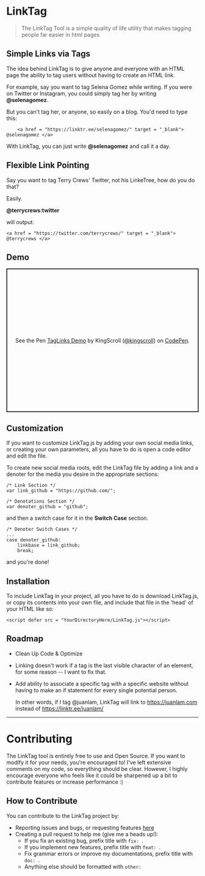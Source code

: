 # LinkTag
 > The LinkTag Tool is a simple quality of life utility that makes tagging people far easier in html pages
 
 ## Simple Links via Tags
 The idea behind LinkTag is to give anyone and everyone with an HTML page the ability to tag users without having to create an HTML link.
 
 For example, say you want to tag Selena Gomez while writing. If you were on Twitter or Instagram, you could simply tag her by writing __@selenagomez__.
 
 But you can't tag her, or anyone, so easily on a blog. You'd need to type this: 
 
		<a href = "https://linktr.ee/selenagomez/" target = "_blank"> @selenagomez </a>

With LinkTag, you can just write __@selenagomez__ and call it a day.

## Flexible Link Pointing
Say you want to tag Terry Crews' Twitter, not his LinkeTree, how do you do  that?

Easily.

__@terrycrews:twitter__

will output:

	<a href = "https://twitter.com/terrycrews/" target = "_blank"> @terrycrews </a>
	
## Demo

<p class="codepen" data-height="376" data-theme-id="dark" data-default-tab="html,result" data-user="kingscroll" data-slug-hash="BapejqK" style="height: 376px; box-sizing: border-box; display: flex; align-items: center; justify-content: center; border: 2px solid; margin: 1em 0; padding: 1em;" data-pen-title="TagLinks Demo">
  <span>See the Pen <a href="https://codepen.io/kingscroll/pen/BapejqK">
  TagLinks Demo</a> by KingScroll (<a href="https://codepen.io/kingscroll">@kingscroll</a>)
  on <a href="https://codepen.io">CodePen</a>.</span>
</p>

	
## Customization
If you want to customize LinkTag.js by adding your own social media links, or creating your own parameters, all you have to do is open a code editor and edit the file. 

To create new social media roots, edit the LinkTag file by adding a link and a denoter for the media you desire in the appropriate sections:

	/* Link Section */
	var link_github = "https://github.com/";
	
	/* Denotations Section */
	var denoter_github = "github";
	
and then a switch case for it in the __Switch Case__ section.

	/* Denoter Switch Cases */
	...
	case denoter_github:
		linkbase = link_github;
		break;
		
and you're done!

## Installation

To include LinkTag in your project, all you have to do is download LinkTag.js, or copy its contents into your own file, and include that file in the 'head' of your HTML like so:

	<script defer src = "YourDirectoryHere/LinkTag.js"></script>

## Roadmap
- Clean Up Code & Optimize
- Linking doesn't work if a tag is the last visible character of an element, for some reason -- I want to fix that.
- Add ability to associate a specific tag with a specific website without having to make an if statement for every single potential person.

	In other words, if I tag @juanlam, LinkTag will link to https://juanlam.com instead of https://linktr.ee/juanlam/
	
---
# Contributing
The LinkTag tool is entirely free to use and Open Source. If you want to modify it for your needs, you're encouraged to! I've left extensive comments on my code, so everything should be clear. However, I highly encourage everyone who feels like it could be sharpened up a bit to contribute features or increase performance :)

## How to Contribute
You can contribute to the LinkTag project by:
- Reporting issues and bugs, or requesting features [here](https://github.com/KingScroll/LinkTags/issues)
- Creating a pull request to help me (give me a heads up!):
    * If you fix an existing bug, prefix title with `fix: `.
    * If you implement new features, prefix title with `feat: `.
    * Fix grammar errors or improve my documentations, prefix title with `doc: `.
    * Anything else should be formatted with `other: ` 
	


 
 
